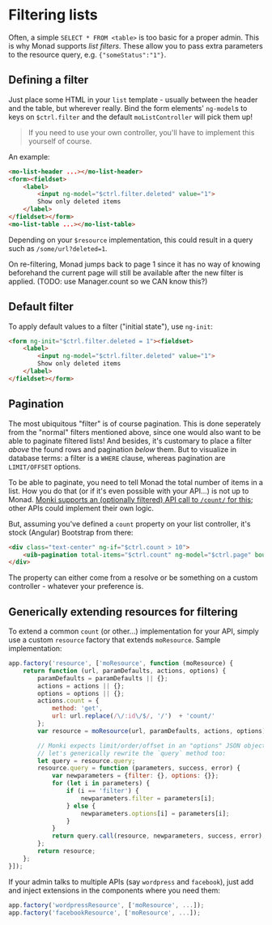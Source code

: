 # Filtering lists
Often, a simple `SELECT * FROM <table>` is too basic for a proper admin. This is
why Monad supports _list filters_. These allow you to pass extra parameters to
the resource query, e.g. `{"someStatus":"1"}`.

## Defining a filter
Just place some HTML in your `list` template - usually between the header and
the table, but wherever really. Bind the form elements' `ng-model`s to keys
on `$ctrl.filter` and the default `moListController` will pick them up!

> If you need to use your own controller, you'll have to implement this yourself
> of course.

An example:

```html
<mo-list-header ...></mo-list-header>
<form><fieldset>
    <label>
        <input ng-model="$ctrl.filter.deleted" value="1">
        Show only deleted items
    </label>
</fieldset></form>
<mo-list-table ...></mo-list-table>
```

Depending on your `$resource` implementation, this could result in a query such
as `/some/url?deleted=1`.

On re-filtering, Monad jumps back to page 1 since it has no way of knowing
beforehand the current page will still be available after the new filter is
applied. (TODO: use Manager.count so we CAN know this?)

## Default filter
To apply default values to a filter ("initial state"), use `ng-init`:

```html
<form ng-init="$ctrl.filter.deleted = 1"><fieldset>
    <label>
        <input ng-model="$ctrl.filter.deleted" value="1">
        Show only deleted items
    </label>
</fieldset></form>
```

## Pagination
The most ubiquitous "filter" is of course pagination. This is done seperately
from the "normal" filters mentioned above, since one would also want to be able
to paginate filtered lists! And besides, it's customary to place a filter
_above_ the found rows and pagination _below_ them. But to visualize in database
terms: a filter is a `WHERE` clause, whereas pagination are `LIMIT/OFFSET`
options.

To be able to paginate, you need to tell Monad the total number of items in a
list. How you do that (or if it's even possible with your API...) is not up to
Monad. [Monki supports an (optionally filtered) API call to `/count/` for
this;](http://monki.monomelodies.nl) other APIs could implement their own logic.

But, assuming you've defined a `count` property on your list controller, it's
stock (Angular) Bootstrap from there:

```html
<div class="text-center" ng-if="$ctrl.count > 10">
    <uib-pagination total-items="$ctrl.count" ng-model="$ctrl.page" boundary-links="true" max-size="10"></uib-pagination>
</div>
```

The property can either come from a resolve or be something on a custom
controller - whatever your preference is.

## Generically extending resources for filtering
To extend a common `count` (or other...) implementation for your API, simply use
a custom `resource` factory that extends `moResource`. Sample implementation:

```javascript
app.factory('resource', ['moResource', function (moResource) {
    return function (url, paramDefaults, actions, options) {
        paramDefaults = paramDefaults || {};
        actions = actions || {};
        options = options || {};
        actions.count = {
            method: 'get',
            url: url.replace(/\/:id\/$/, '/')  + 'count/'
        };
        var resource = moResource(url, paramDefaults, actions, options);

        // Monki expects limit/order/offset in an "options" JSON object, so
        // let's generically rewrite the `query` method too:
        let query = resource.query;
        resource.query = function (parameters, success, error) {
            var newparameters = {filter: {}, options: {}};
            for (let i in parameters) {
                if (i == 'filter') {
                    newparameters.filter = parameters[i];
                } else {
                    newparameters.options[i] = parameters[i];
                }
            }
            return query.call(resource, newparameters, success, error);
        };
        return resource;
    };
}]);
```

If your admin talks to multiple APIs (say `wordpress` and `facebook`), just add
and inject extensions in the components where you need them:

```javascript
app.factory('wordpressResource', ['moResource', ...]);
app.factory('facebookResource', ['moResource', ...]);
```

